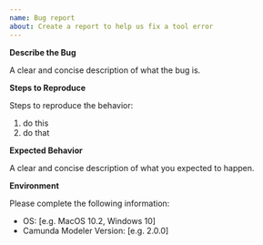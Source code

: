 ```yaml
---
name: Bug report
about: Create a report to help us fix a tool error
---
```


<!--

Thanks for filing this bug report!

Please provide the relevant context:

  * environment you're using
  * detailed steps to reproduce

-->


__Describe the Bug__

A clear and concise description of what the bug is.


__Steps to Reproduce__

Steps to reproduce the behavior:

1. do this
2. do that


__Expected Behavior__

A clear and concise description of what you expected to happen.


__Environment__

Please complete the following information:

 - OS: [e.g. MacOS 10.2, Windows 10]
 - Camunda Modeler Version: [e.g. 2.0.0]